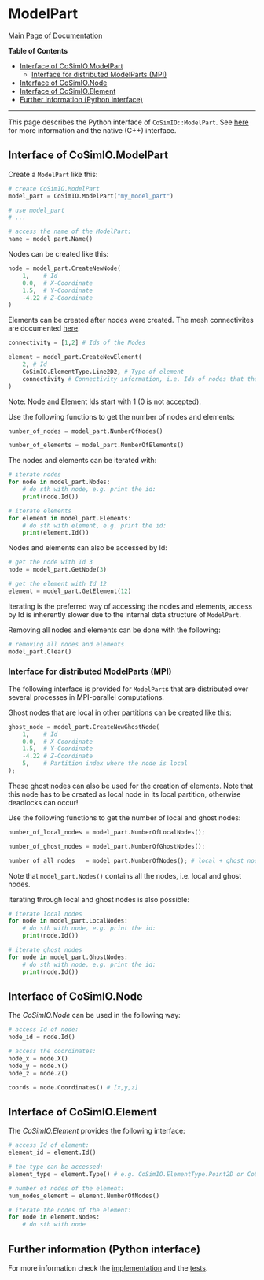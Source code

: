 # ModelPart

[Main Page of Documentation](https://kratosmultiphysics.github.io/CoSimIO/)

**Table of Contents**
<!-- @import "[TOC]" {cmd="toc" depthFrom=2 depthTo=6 orderedList=false} -->

<!-- code_chunk_output -->

- [Interface of CoSimIO.ModelPart](#interface-of-cosimiomodelpart)
  - [Interface for distributed ModelParts (MPI)](#interface-for-distributed-modelparts-mpi)
- [Interface of CoSimIO.Node](#interface-of-cosimionode)
- [Interface of CoSimIO.Element](#interface-of-cosimioelement)
- [Further information (Python interface)](#further-information-python-interface)

<!-- /code_chunk_output -->
---

This page describes the Python interface of `CoSimIO::ModelPart`. See [here](model_part_cpp.md) for more information and the native (C++) interface.

## Interface of CoSimIO.ModelPart

Create a `ModelPart` like this:
```py
# create CoSimIO.ModelPart
model_part = CoSimIO.ModelPart("my_model_part")

# use model_part
# ...

# access the name of the ModelPart:
name = model_part.Name()
```

Nodes can be created like this:
```python
node = model_part.CreateNewNode(
    1,    # Id
    0.0,  # X-Coordinate
    1.5,  # Y-Coordinate
    -4.22 # Z-Coordinate
)
```

Elements can be created after nodes were created. The mesh connectivites are documented [here](../mesh_connectivities.md).
```python
connectivity = [1,2] # Ids of the Nodes

element = model_part.CreateNewElement(
    2, # Id
    CoSimIO.ElementType.Line2D2, # Type of element
    connectivity # Connectivity information, i.e. Ids of nodes that the element has
)
```
Note: Node and Element Ids start with 1 (0 is not accepted).

Use the following functions to get the number of nodes and elements:
```python
number_of_nodes = model_part.NumberOfNodes()

number_of_elements = model_part.NumberOfElements()
```

The nodes and elements can be iterated with:
```python
# iterate nodes
for node in model_part.Nodes:
    # do sth with node, e.g. print the id:
    print(node.Id())

# iterate elements
for element in model_part.Elements:
    # do sth with element, e.g. print the id:
    print(element.Id())
```

Nodes and elements can also be accessed by Id:
```python
# get the node with Id 3
node = model_part.GetNode(3)

# get the element with Id 12
element = model_part.GetElement(12)
```

Iterating is the preferred way of accessing the nodes and elements, access by Id is inherently slower due to the internal data structure of `ModelPart`.

Removing all nodes and elements can be done with the following:
```python
# removing all nodes and elements
model_part.Clear()
```

### Interface for distributed ModelParts (MPI)
The following interface is provided for `ModelPart`s that are distributed over several processes in MPI-parallel computations.

Ghost nodes that are local in other partitions can be created like this:
```python
ghost_node = model_part.CreateNewGhostNode(
    1,    # Id
    0.0,  # X-Coordinate
    1.5,  # Y-Coordinate
    -4.22 # Z-Coordinate
    5,    # Partition index where the node is local
);
```
These ghost nodes can also be used for the creation of elements.
Note that this node has to be created as local node in its local partition, otherwise deadlocks can occur!

Use the following functions to get the number of local and ghost nodes:
```python
number_of_local_nodes = model_part.NumberOfLocalNodes();

number_of_ghost_nodes = model_part.NumberOfGhostNodes();

number_of_all_nodes   = model_part.NumberOfNodes(); # local + ghost nodes
```
Note that `model_part.Nodes()` contains all the nodes, i.e. local and ghost nodes.

Iterating through local and ghost nodes is also possible:
```python
# iterate local nodes
for node in model_part.LocalNodes:
    # do sth with node, e.g. print the id:
    print(node.Id())

# iterate ghost nodes
for node in model_part.GhostNodes:
    # do sth with node, e.g. print the id:
    print(node.Id())
```

## Interface of CoSimIO.Node
The _CoSimIO.Node_ can be used in the following way:
```python
# access Id of node:
node_id = node.Id()

# access the coordinates:
node_x = node.X()
node_y = node.Y()
node_z = node.Z()

coords = node.Coordinates() # [x,y,z]
```

## Interface of CoSimIO.Element
The _CoSimIO.Element_ provides the following interface:
```python
# access Id of element:
element_id = element.Id()

# the type can be accessed:
element_type = element.Type() # e.g. CoSimIO.ElementType.Point2D or CoSimIO.ElementType.Line2D2

# number of nodes of the element:
num_nodes_element = element.NumberOfNodes()

# iterate the nodes of the element:
for node in element.Nodes:
    # do sth with node
```

## Further information (Python interface)
For more information check the [implementation](https://github.com/KratosMultiphysics/CoSimIO/blob/master/co_sim_io/python/model_part_to_python.hpp) and the [tests](https://github.com/KratosMultiphysics/CoSimIO/blob/master/tests/co_sim_io/python/test_model_part.py).
